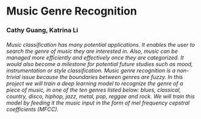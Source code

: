 # Music Genre Recognition


### Cathy Guang, Katrina Li


###### Music classification has many potential applications. It enables the user to search the genre of music they are interested in. Also, music can be managed more efficiently and effectively once they are categorized. It would also become a milestone for potential future studies such as mood, instrumentation or style classification.  Music genre recognition is a non-trivial issue because the boundaries between genres are fuzzy. In this project we will train a deep learning model to recognize the genre of a piece of music, in one of the ten genres listed below: blues, classical, country, disco, hiphop, jazz, metal, pop, reggae and rock. We will train this model by feeding it the music input in the form of mel frequency cepstral coefficients (MFCC).

